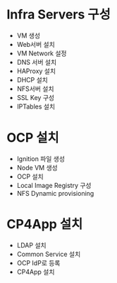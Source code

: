 # Infra Servers 구성
- VM 생성
- Web서버 설치
- VM Network 설정
- DNS 서버 설치
- HAProxy 설치
- DHCP 설치
- NFS서버 설치
- SSL Key 구성
- IPTables 설치

# OCP 설치
- Ignition 파일 생성
- Node VM 생성
- OCP 설치
- Local Image Registry 구성
- NFS Dynamic provisioning

# CP4App 설치
- LDAP 설치
- Common Service 설치
- OCP IdP로 등록
- CP4App 설치


